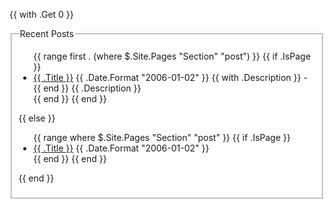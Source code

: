 {{ with .Get 0 }}
    <fieldset>
        <legend class="font-medium underlined margin-bottom-small">Recent Posts</legend>
        <ul class="posts">
            {{ range first . (where $.Site.Pages "Section" "post") }}
                {{ if .IsPage }}
                    <li>
                        <a href="{{ .Permalink }}">{{ .Title }}</a>
                        <span>{{ .Date.Format "2006-01-02" }}</span>
                        {{ with .Description }} - {{ end }}
                        <span>{{ .Description }}</span>
                    </li>
                {{ end }}
            {{ end }}
        </ul>
    </details>
{{ else }}
    <ul class="posts">
    {{ range where $.Site.Pages "Section" "post" }}
        {{ if .IsPage }}
            <li>
                <a href="{{ .Permalink }}" class="font-medium">{{ .Title }}</a>
                <span>{{ .Date.Format "2006-01-02" }}</span>
            </li>
        {{ end }}
    {{ end }}
    </ul>
{{ end }}